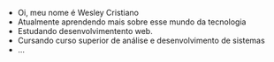 - Oi, meu nome é Wesley Cristiano
- Atualmente aprendendo mais sobre esse mundo da tecnologia
- Estudando desenvolvimentento web.
- Cursando curso superior de análise e desenvolvimento de sistemas
- ...
